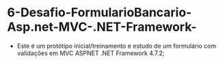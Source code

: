 # 6-Desafio-FormularioBancario-Asp.net-MVC-.NET-Framework-



- Este é um protótipo inicial/treinamento e estudo de um formulário com validações em MVC ASPNET .NET Framework 4.7.2;


